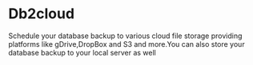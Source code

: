 # Db2cloud
Schedule your database backup to various cloud file storage providing platforms like gDrive,DropBox and S3 and more.You can also store your database backup to your local server as well
